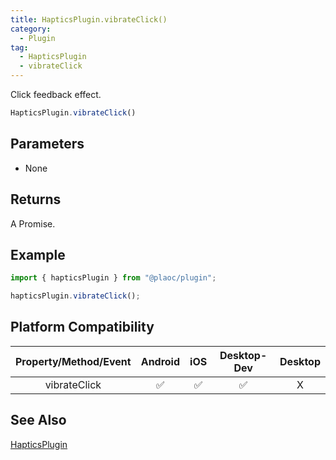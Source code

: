 ```yaml
---
title: HapticsPlugin.vibrateClick()
category:
  - Plugin
tag:
  - HapticsPlugin
  - vibrateClick
---
```


Click feedback effect.

```js
HapticsPlugin.vibrateClick()
```  

## Parameters

- None

## Returns

A Promise.

## Example

```js
import { hapticsPlugin } from "@plaoc/plugin";

hapticsPlugin.vibrateClick();
```

## Platform Compatibility

| Property/Method/Event | Android | iOS | Desktop-Dev | Desktop |
|:---------------------:|:-------:|:---:|:-----------:|:-------:|
| vibrateClick          | ✅      | ✅  | ✅          | X       |  

## See Also

[HapticsPlugin](./index.md)